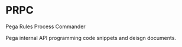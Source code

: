 # PRPC
Pega Rules Process Commander

Pega internal API programming code snippets and deisgn documents.
